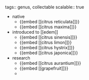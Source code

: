 tags:: genus, collectable
scalable:: true

- native
	- {{embed [[citrus reticulata]]}}
	- {{embed [[citrus maxima]]}}
- introduced to [[edem]]
	- {{embed [[citrus sinensis]]}}
	- {{embed [[citrus limon]]}}
	- {{embed [[citrus hystrix]]}}
	- {{embed [[citrus japonica]]}}
- research
	- {{embed [[citrus aurantium]]}}
	- {{embed [[grapefruit]]}}
	-